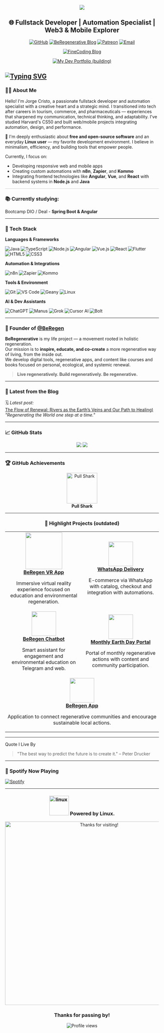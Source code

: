 <!-- Banner Animado -->
<p align="center">
  <img src="https://capsule-render.vercel.app/api?text=Hi%20👋%20I'm%20Jorge%20Cristo!&animation=fadeIn&type=waving&color=0:1F4F4F,100:00CED1&height=100"/>
</p>

<!-- Saudações -->
<h2 align="center">🌐 Fullstack Developer | Automation Specialist | Web3 & Mobile Explorer</h2>

<p align="center">
  <a href="https://github.com/j-c-fstk-dev"><img src="https://img.shields.io/github/followers/j-c-fstk-dev?label=Followers&style=social" alt="GitHub"></a>
  <a href="https://beregenerativelife.wordpress.com/about/"><img src="https://img.shields.io/badge/🌱%20BeRegenerative%20Blog-00CED1?style=flat&logo=wordpress&logoColor=white" alt="BeRegenerative Blog"></a>
    <a href="https://patreon.com/BeRegen?utm_medium=unknown&utm_source=join_link&utm_campaign=creatorshare_creator&utm_content=copyLink"><img src="https://img.shields.io/badge/Support%20us%20on-Patreon-F96854?style=flat&logo=patreon&logoColor=white" alt="Patreon"></a>
  <a href="mailto:beregenerative.life@gmail.com"><img src="https://img.shields.io/badge/Email-Contact%20Me-D14836?style=flat&logo=gmail&logoColor=white" alt="Email"></a>
</p>

<p align="center">
  <a href="https://finecoding.netlify.app/">
    <img src="https://img.shields.io/badge/Blog-FineCoding-black?style=for-the-badge&logo=netlify&logoColor=green" alt="FineCoding Blog">
  </a>
</p>

<p align="center">
  <a href="https://jcdevportfolio.netlify.app/">
    <img src="https://img.shields.io/badge/MY%20Portfolio-Desenvolvedor-black?style=for-the-badge&logo=netlify&logoColor=green" alt="My Dev Portfolio (building)">
  </a>
</p>


[![Typing SVG](https://readme-typing-svg.demolab.com?font=Fira+Code&pause=1000&color=028933&center=true&vCenter=true&width=435&lines=Open+Source+Contributor+;Full+Stack+Developer+;Blockchain+Enthusiast+;Fine+Coding+Mindset+;Ai+is+the+future+)](https://git.io/typing-svg)
---

### 👨‍💻 About Me

Hello! I'm Jorge Cristo, a passionate fullstack developer and automation specialist with a creative heart and a strategic mind. I transitioned into tech after careers in tourism, commerce, and pharmaceuticals — experiences that sharpened my communication, technical thinking, and adaptability. I've studied Harvard's CS50 and built web/mobile projects integrating automation, design, and performance.

🐧 I'm deeply enthusiastic about **free and open-source software** and an everyday **Linux user** — my favorite development environment. I believe in minimalism, efficiency, and building tools that empower people.

Currently, I focus on:
- Developing responsive web and mobile apps
- Creating custom automations with **n8n**, **Zapier**, and **Kommo**
- Integrating frontend technologies like **Angular**, **Vue**, and **React** with backend systems in **Node.js** and **Java**
  
<hr style="border: none; height: 1px; background-color: #ccc; margin: 10px 0;" />


### 📚 Currently studying: 
Bootcamp DIO / Deal - **Spring Boot & Angular**

---

### 🧠 Tech Stack

**Languages & Frameworks**
  
![Java](https://img.shields.io/badge/Java-1F4F4F?style=for-the-badge&logo=java&logoColor=white)
![TypeScript](https://img.shields.io/badge/TypeScript-00CED1?style=for-the-badge&logo=typescript&logoColor=white)
![Node.js](https://img.shields.io/badge/Node.js-3CB371?style=for-the-badge&logo=nodedotjs&logoColor=white)
![Angular](https://img.shields.io/badge/Angular-DD0031?style=for-the-badge&logo=angular&logoColor=white)
![Vue.js](https://img.shields.io/badge/Vue.js-35495E?style=for-the-badge&logo=vue.js&logoColor=4FC08D)
![React](https://img.shields.io/badge/React-20232A?style=for-the-badge&logo=react&logoColor=61DAFB)
![Flutter](https://img.shields.io/badge/Flutter-02569B?style=for-the-badge&logo=flutter&logoColor=white)
![HTML5](https://img.shields.io/badge/HTML5-E34F26?style=for-the-badge&logo=html5&logoColor=white)
![CSS3](https://img.shields.io/badge/CSS3-1572B6?style=for-the-badge&logo=css3&logoColor=white)

**Automation & Integrations**

![n8n](https://img.shields.io/badge/n8n-A6E3E9?style=for-the-badge)
![Zapier](https://img.shields.io/badge/Zapier-FF4A00?style=for-the-badge&logo=zapier&logoColor=white)
![Kommo](https://img.shields.io/badge/Kommo-AFEEEE?style=for-the-badge)

**Tools & Environment**

![Git](https://img.shields.io/badge/Git-F05032?style=for-the-badge&logo=git&logoColor=white)
![VS Code](https://img.shields.io/badge/VSCode-007ACC?style=for-the-badge&logo=visualstudiocode&logoColor=white)
![Geany](https://img.shields.io/badge/Geany-FFCB05?style=for-the-badge)
![Linux](https://img.shields.io/badge/Linux-000000?style=for-the-badge&logo=linux&logoColor=white)

**AI & Dev Assistants**

![ChatGPT](https://img.shields.io/badge/ChatGPT-10A37F?style=for-the-badge&logo=openai&logoColor=white)
![Manus](https://img.shields.io/badge/Manus_AI-333333?style=for-the-badge)
![Grok](https://img.shields.io/badge/Grok_xAI-FFCC00?style=for-the-badge&logo=x&logoColor=black)
![Cursor AI](https://img.shields.io/badge/Cursor_AI-222222?style=for-the-badge)
![Bolt](https://img.shields.io/badge/Bolt_AI-0099FF?style=for-the-badge)

---

### 🌱 Founder of [@BeRegen]([https://beregenerative.wordpress.com](https://beregenerativelife.wordpress.com/about/))

**BeRegenerative** is my life project — a movement rooted in holistic regeneration.  
Our mission is to **inspire, educate, and co-create** a more regenerative way of living, from the inside out.  
We develop digital tools, regenerative apps, and content like courses and books focused on personal, ecological, and systemic renewal.

> **Live regeneratively. Build regeneratively. Be regenerative.**

---

### 📰 Latest from the Blog

🗓️ *Latest post:*  
[The Flow of Renewal: Rivers as the Earth’s Veins and Our Path to Healing)]([https://beregenerative.wordpress.com/2025/05/28/como-comecar-uma-vida-regenerativa-guia-pratico](https://beregenerativelife.wordpress.com/2025/04/29/the-flow-of-renewal-rivers-as-the-earths-veins-and-our-path-to-healing/))  
*"Regenerating the World one step at a time."*

---

### 📈 GitHub Stats

<p align="center">
  <img src="https://github-readme-stats.vercel.app/api?username=BeRegen&show_icons=true&theme=radical" />
  <img src="https://streak-stats.demolab.com/?user=BeRegen&theme=radical" />
</p>

---
### 🏆 GitHub Achievements

<!-- GitHub Achievement -->
<p align="center">
  <img src="https://github.githubassets.com/images/modules/profile/achievements/pull-shark-default.png" width="100" alt="Pull Shark"/>
  <br/>
  <strong>Pull Shark</strong>
</p>

---

<!-- Projetos em Cards (HTML no README) -->
<h3 align="center">🔧 Highlight Projects (outdated)</h3>

<div align="center">
  <table>
    <tr>
<td align="center" width="250">
        <a href="https://github.com/BeRegen/vr-app" target="_blank">
          <img src="https://img.icons8.com/?size=100&id=nI2IKjUXXeGP&format=png&color=000000"?raw=true" width="120" height="120"><br>
          <strong>BeRegen VR App</strong>
        </a>
        <p>Immersive virtual reality experience focused on education and environmental regeneration.</p>
      </td>
      <td align="center" width="250">
        <a href="https://github.com/BeRegen/whatsapp-delivery-ecommerce" target="_blank">
          <img src="https://img.icons8.com/?size=100&id=108636&format=png&color=000000" width="80" height="80"><br>
          <strong>WhatsApp Delivery</strong>
        </a>
        <p>E-commerce via WhatsApp with catalog, checkout and integration with automations.</p>
      </td>
    </tr>
    <tr>
      <td align="center" width="250">
        <a href="https://github.com/BeRegen/BeRegen-Chatbot" target="_blank">
          <img src="https://img.icons8.com/?size=100&id=ozx0sKlv3w93&format=png&color=000000" width="80" height="80"><br>
          <strong>BeRegen Chatbot</strong>
        </a>
        <p>Smart assistant for engagement and environmental education on Telegram and web.</p>
      </td>
      <td align="center" width="250">
        <a href="https://github.com/BeRegen/monthlyearthday-portal" target="_blank">
          <img src="https://img.icons8.com/?size=100&id=rHeIASNeN99k&format=png&color=000000" width="80" height="80"><br>
          <strong>Monthly Earth Day Portal</strong>
        </a>
        <p>Portal of monthly regenerative actions with content and community participation.</p>
      </td>
    </tr>
    <tr>
      <td align="center" colspan="2">
        <a href="https://github.com/BeRegen/beregenapp" target="_blank">
          <img src="https://img.icons8.com/?size=100&id=113085&format=png&color=000000" width="80" height="80"><br>
          <strong>BeRegen App</strong>
        </a>
        <p>Application to connect regenerative communities and encourage sustainable local actions.</p>
      </td>
    </tr>
  </table>

___

</div> Quote I Live By

> "The best way to predict the future is to create it." – Peter Drucker

---

### 🧪 Spotify Now Playing

[![Spotify](https://novatorem.vercel.app/api/spotify)](https://open.spotify.com/user/spotify)

---

<!-- Rodapé Final -->


<h3 align="center"><a href="https://emoji.gg/emoji/6274_linux"><img src="https://cdn3.emoji.gg/emojis/6274_linux.png" width="64px" height="64px" alt="linux"></a> Powered by Linux.</h3>
<p align="center">
  <img src="https://i.pinimg.com/originals/90/70/32/9070324cdfc07c68d60eed0c39e77573.gif" width="600px" alt="Thanks for visiting!"/>
</p>

<h3 align="center"> Thanks for passing by!</h3>

<div align="center">
  <img src="https://komarev.com/ghpvc/?username=j-c-flstk-dev&label=Profile+Views" alt="Profile views" />
</div>
